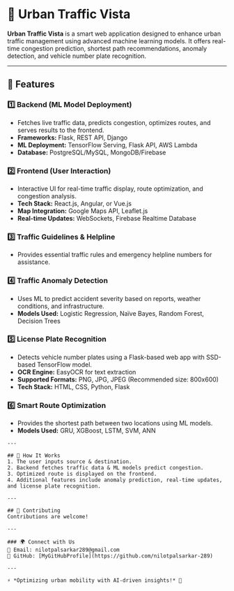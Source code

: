 # 🚦 Urban Traffic Vista

**Urban Traffic Vista** is a smart web application designed to enhance urban traffic management using advanced machine learning models. It offers real-time congestion prediction, shortest path recommendations, anomaly detection, and vehicle number plate recognition. 

---

## 🌟 Features

### 1️⃣ Backend (ML Model Deployment)  
- Fetches live traffic data, predicts congestion, optimizes routes, and serves results to the frontend.
- **Frameworks:** Flask, REST API, Django  
- **ML Deployment:** TensorFlow Serving, Flask API, AWS Lambda  
- **Database:** PostgreSQL/MySQL, MongoDB/Firebase  

### 2️⃣ Frontend (User Interaction)  
- Interactive UI for real-time traffic display, route optimization, and congestion analysis.
- **Tech Stack:** React.js, Angular, or Vue.js  
- **Map Integration:** Google Maps API, Leaflet.js  
- **Real-time Updates:** WebSockets, Firebase Realtime Database  

### 3️⃣ Traffic Guidelines & Helpline  
- Provides essential traffic rules and emergency helpline numbers for assistance.

### 4️⃣ Traffic Anomaly Detection  
- Uses ML to predict accident severity based on reports, weather conditions, and infrastructure.
- **Models Used:** Logistic Regression, Naïve Bayes, Random Forest, Decision Trees  

### 5️⃣ License Plate Recognition  
- Detects vehicle number plates using a Flask-based web app with SSD-based TensorFlow model.
- **OCR Engine:** EasyOCR for text extraction  
- **Supported Formats:** PNG, JPG, JPEG (Recommended size: 800x600)  
- **Tech Stack:** HTML, CSS, Python, Flask  

### 6️⃣ Smart Route Optimization  
- Provides the shortest path between two locations using ML models.
- **Models Used:** GRU, XGBoost, LSTM, SVM, ANN  

```
---

## 📌 How It Works
1. The user inputs source & destination.
2. Backend fetches traffic data & ML models predict congestion.
3. Optimized route is displayed on the frontend.
4. Additional features include anomaly prediction, real-time updates, and license plate recognition.

---

## 🤝 Contributing
Contributions are welcome!

---

### 🌍 Connect with Us  
📧 Email: nilotpalsarkar289@gmail.com 
🔗 GitHub: [MyGitHubProfile](https://github.com/nilotpalsarkar-289)  

---

⚡ *Optimizing urban mobility with AI-driven insights!* 🚀

